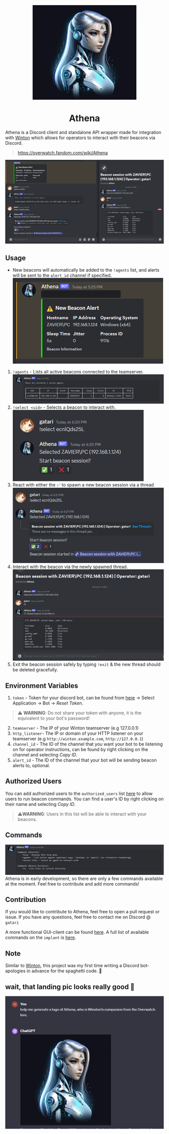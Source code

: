 <div align="center">

<img src="./assets/athena.png" alt="athena" width="330" height="300">

<h1>Athena</h1>

</div>

Athena is a Discord client and standalone API wrapper made for integration with [Winton](https://github.com/gatariee/Winton) which allows for operators to interact with their beacons via Discord.
> https://overwatch.fandom.com/wiki/Athena

![1](./assets/1.png)


## Usage

* New beacons will automatically be added to the `!agents` list, and alerts will be sent to the `alert_id` channel if specified.
![4](./assets/4.png)

1. `!agents` - Lists all active beacons connected to the teamserver.
    ![3](./assets/3.png)
2. `!select <uid>` - Selects a beacon to interact with.
    ![5](./assets/5.png)
3. React with either the ✅ to spawn a new beacon session via a thread
    ![6](./assets/6.png)
4. Interact with the beacon via the newly spawned thread.
    ![7](./assets/7.png)
5. Exit the beacon session safely by typing `!exit` & the new thread should be deleted gracefully.

## Environment Variables
1. `token` - Token for your discord bot, can be found from [here](https://discord.com/developers/applications) -> Select Application -> Bot -> *Reset Token*. 
> ⚠️ **WARNING**: Do not share your token with anyone, it is the equivalent to your bot's password!
2. `teamserver` - The IP of your Winton teamserver (e.g 127.0.0.1)
3. `http_listener`- The IP or domain of your HTTP listener on your teamserver (e.g `http://winton.example.com`, `http://127.0.0.1`)
4. `channel_id` - The ID of the channel that you want your bot to be listening on for operator instructions, can be found by right clicking on the channel and selecting *Copy ID*.
5. `alert_id` - The ID of the channel that your bot will be sending beacon alerts to, optional.

## Authorized Users
You can add authorized users to the `authorized_users` list [here](./main.py#L25) to allow users to run beacon commands. You can find a user's ID by right clicking on their name and selecting *Copy ID*.
> ⚠️**WARNING**: Users in this list will be able to interact with your beacons.

## Commands
![2](./assets/2.png)
Athena is in early development, so there are only a few commands available at the moment. Feel free to contribute and add more commands!

## Contribution
If you would like to contribute to Athena, feel free to open a pull request or issue. If you have any questions, feel free to contact me on Discord @ `gatari`

A more functional GUI-client can be found [here](https://github.com/gatariee/Winton/tree/main/client). A full list of available commands on the `implant` is [here](https://github.com/gatariee/Winton/blob/main/implant/cmd/winton.go).

## Note
Similar to [Winton](https://github.com/gatariee/Winton), this project was my first time writing a Discord bot- apologies in advance for the spaghetti code. 🙏

## wait, that landing pic looks really good 👀
![athena2](./assets/athena2.png)